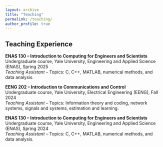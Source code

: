 ```yaml
---
layout: archive
title: "Teaching"
permalink: /teaching/
author_profile: true
---
```


## Teaching Experience

**ENAS 130 – Introduction to Computing for Engineers and Scientists**  
Undergraduate course, Yale University, Engineering and Applied Science (ENAS), Spring 2025  
*Teaching Assistant* – Topics: C, C++, MATLAB, numerical methods, and data analysis.

**EENG 202 – Introduction to Communications and Control**  
Undergraduate course, Yale University, Electrical Engineering (EENG), Fall 2024  
*Teaching Assistant* – Topics: Information theory and coding, network systems, signals and systems, estimation and learning.

**ENAS 130 – Introduction to Computing for Engineers and Scientists**  
Undergraduate course, Yale University, Engineering and Applied Science (ENAS), Spring 2024  
*Teaching Assistant* – Topics: C, C++, MATLAB, numerical methods, and data analysis.
